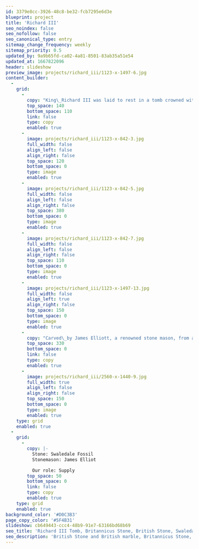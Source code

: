 ```yaml
---
id: 3379e8cc-3926-48c8-be32-fcb7295e6d3e
blueprint: project
title: 'Richard III'
seo_noindex: false
seo_nofollow: false
seo_canonical_type: entry
sitemap_change_frequency: weekly
sitemap_priority: 0.5
updated_by: 9a9b65fd-ca02-4a81-8501-83ab35a51e54
updated_at: 1667822096
header: slideshow
preview_image: projects/richard_iii/1123-x-1497-6.jpg
content_builder:
  -
    grid:
      -
        copy: "King\_Richard III was laid to rest in a tomb crowned with a single piece of Swaledale Fossil Brown from a quarry in North Yorkshire; a quarry which he would have once owned as the Duke of York, 530 years ago."
        top_space: 140
        bottom_space: 110
        link: false
        type: copy
        enabled: true
      -
        image: projects/richard_iii/1123-x-842-3.jpg
        full_width: false
        align_left: false
        align_right: false
        top_space: 120
        bottom_space: 0
        type: image
        enabled: true
      -
        image: projects/richard_iii/1123-x-842-5.jpg
        full_width: false
        align_left: false
        align_right: false
        top_space: 380
        bottom_space: 0
        type: image
        enabled: true
      -
        image: projects/richard_iii/1123-x-842-7.jpg
        full_width: false
        align_left: false
        align_right: false
        top_space: 110
        bottom_space: 0
        type: image
        enabled: true
      -
        image: projects/richard_iii/1123-x-1497-13.jpg
        full_width: false
        align_left: true
        align_right: false
        top_space: 150
        bottom_space: 0
        type: image
        enabled: true
      -
        copy: "Carved\_by James Elliott, a renowned stone mason, from a single 6 tonne stone from a Britannicus Stone quarry, near Melsonby, the tomb stone measures 2 metres x 1 metre x 600 centimetres and still weighs a\_staggering 2.3 tonne. The Swaledale\_Fossil has undergone a prolonged polishing process using industrial diamonds which buff the stone to a shine to highlight the nature and composite of this magnificent stone."
        top_space: 330
        bottom_space: 0
        link: false
        type: copy
        enabled: true
      -
        image: projects/richard_iii/2560-x-1440-9.jpg
        full_width: true
        align_left: false
        align_right: false
        top_space: 150
        bottom_space: 0
        type: image
        enabled: true
    type: grid
    enabled: true
  -
    grid:
      -
        copy: |-
          Stone: Swaledale Fossil
          Stonemason: James Elliot

          Our role: Supply
        top_space: 50
        bottom_space: 0
        link: false
        type: copy
        enabled: true
    type: grid
    enabled: true
background_color: '#D0C3B3'
page_copy_color: '#5F4B31'
slideshow: cb649443-ccc4-48b9-91e7-63166bd68b69
seo_title: 'Richard III Tomb, Britannicus Stone, British Stone, Swaledale Fossil'
seo_description: 'British Stone and British marble, Britannicus Stone, The Shining Stones of Britain. British polished stone. Richard III Tomb, Swaledale stone, Swaledale Fossil.'
---
```


